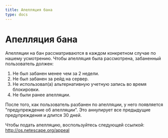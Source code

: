```yaml
---
title: Апелляция бана
type: docs
---
```


# Апелляция бана

Апелляции на бан рассматриваются в каждом конкретном случае по нашему усмотрению.
Чтобы апелляция была рассмотрена, забаненный пользователь должен:

1. Не был забанен менее чем за 2 недели.
2. Не был забанен за рейд на сервер.
3. Не использовал(а) альтернативную учетную запись во время блокировки.
4. Не были ранее апелляции.

После того, как пользователь разбанен по апелляции, у него появляется "предупреждение об апелляции".
Это аннулирует все предыдущие предупреждения и длится 30 дней.

Чтобы подать апелляцию, воспользуйтесь следующей ссылкой: http://os.netescape.org/appeal
